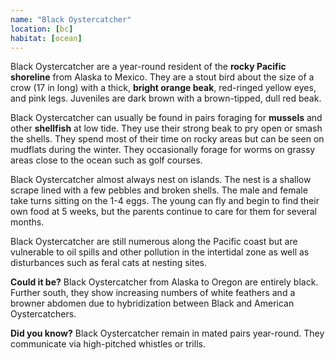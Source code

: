 ```yaml
---
name: "Black Oystercatcher"
location: [bc]
habitat: [ocean]
---
```

Black Oystercatcher are a year-round resident of the **rocky Pacific shoreline** from Alaska to Mexico. They are a stout bird about the size of a crow (17 in long) with a thick, **bright orange beak**, red-ringed yellow eyes, and pink legs. Juveniles are dark brown with a brown-tipped, dull red beak. 

Black Oystercatcher can usually be found in pairs foraging for **mussels** and other **shellfish** at low tide. They use their strong beak to pry open or smash the shells. They spend most of their time on rocky areas but can be seen on mudflats during the winter. They occasionally forage for worms on grassy areas close to the ocean such as golf courses.

Black Oystercatcher almost always nest on islands. The nest is a shallow scrape lined with a few pebbles and broken shells. The male and female take turns sitting on the 1-4 eggs. The young can fly and begin to find their own food at 5 weeks, but the parents continue to care for them for several months. 

Black Oystercatcher are still numerous along the Pacific coast but are vulnerable to oil spills and other pollution in the intertidal zone as well as disturbances such as feral cats at nesting sites. 

**Could it be?** Black Oystercatcher from Alaska to Oregon are entirely black. Further south, they show increasing numbers of white feathers and a browner abdomen due to hybridization between Black and American Oystercatchers.

**Did you know?** Black Oystercatcher remain in mated pairs year-round. They communicate via high-pitched whistles or trills.
